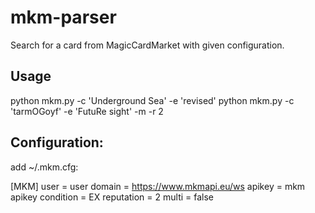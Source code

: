 mkm-parser
==========

Search for a card from MagicCardMarket with given configuration.

Usage
-----
python mkm.py -c 'Underground Sea' -e 'revised'
python mkm.py -c 'tarmOGoyf' -e 'FutuRe sight' -m -r 2


Configuration:
--------------

add ~/.mkm.cfg:

[MKM]
user = user
domain = https://www.mkmapi.eu/ws
apikey = mkm apikey
condition = EX
reputation = 2
multi = false
